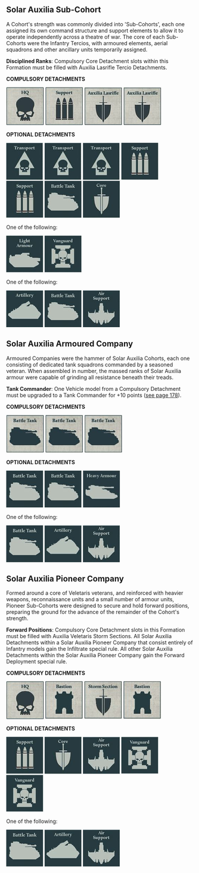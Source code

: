 ## Solar Auxilia Sub-Cohort

A Cohort's strength was commonly divided into 'Sub-Cohorts', each one assigned its own command structure and support elements to allow it to operate independently across a theatre of war. The core of each Sub- Cohorts were the Infantry Tercios, with armoured elements, aerial squadrons and other ancillary units temporarily assigned.

**Disciplined Ranks**: Compulsory Core Detachment slots within this Formation must be filled with Auxilia Lasrifle Tercio Detachments.

**COMPULSORY DETACHMENTS** 

[![](../media/the_solar_auxilia/compulsory_hq.jpg)](../detachments/#hq-detachments) [![](../media/the_solar_auxilia/compulsory_support.jpg)](../detachments/#support-detachments) ![](../media/the_solar_auxilia/compulsory_auxilia_lasrifle.jpg) ![](../media/the_solar_auxilia/compulsory_auxilia_lasrifle.jpg) 

**OPTIONAL DETACHMENTS**

[![](../media/the_solar_auxilia/optional_transport.jpg)](../detachments/#transport-detachments) [![](../media/the_solar_auxilia/optional_transport.jpg)](../detachments/#transport-detachments) [![](../media/the_solar_auxilia/optional_transport.jpg)](../detachments/#transport-detachments) [![](../media/the_solar_auxilia/optional_support.jpg)](../detachments/#support-detachments) [![](../media/the_solar_auxilia/optional_support.jpg)](../detachments/#support-detachments) [![](../media/the_solar_auxilia/optional_battle_tank.jpg)](../detachments/#battle-tank-detachments) [![](../media/the_solar_auxilia/optional_core.jpg)](../detachments/#core-detachments) 

One of the following:

![](../media/the_solar_auxilia/optional_light_armour.jpg) [![](../media/the_solar_auxilia/optional_vanguard.jpg)](../detachments/#vanguard-detachments)

One of the following:

![](../media/the_solar_auxilia/optional_artillery.jpg) [![](../media/the_solar_auxilia/optional_battle_tank.jpg)](../detachments/#battle-tank-detachments) [![](../media/the_solar_auxilia/optional_air_support.jpg)](../detachments/#air-support-detachments) 

## Solar Auxilia Armoured Company

Armoured Companies were the hammer of Solar Auxilia Cohorts, each one consisting of dedicated tank squadrons commanded by a seasoned veteran. When assembled in number, the massed ranks of Solar Auxilia armour were capable of grinding all resistance beneath their treads.

**Tank Commander**: One Vehicle model from a Compulsory Detachment must be upgraded to a Tank Commander for +10 points ([see page 178](../../the_solar_auxilia/#tank-commander)).

**COMPULSORY DETACHMENTS** 

[![](../media/the_solar_auxilia/compulsory_battle_tank.jpg)](../detachments/#battle-tank-detachments) [![](../media/the_solar_auxilia/compulsory_battle_tank.jpg)](../detachments/#battle-tank-detachments) [![](../media/the_solar_auxilia/compulsory_battle_tank.jpg)](../detachments/#battle-tank-detachments) 

**OPTIONAL DETACHMENTS**

[![](../media/the_solar_auxilia/optional_battle_tank.jpg)](../detachments/#battle-tank-detachments) [![](../media/the_solar_auxilia/optional_battle_tank.jpg)](../detachments/#battle-tank-detachments) [![](../media/the_solar_auxilia/optional_heavy_armour.jpg)](../detachments/#heavy-armour-detachments) 

One of the following:

[![](../media/the_solar_auxilia/optional_battle_tank.jpg)](../detachments/#battle-tank-detachments) ![](../media/the_solar_auxilia/optional_artillery.jpg) [![](../media/the_solar_auxilia/optional_air_support.jpg)](../detachments/#air-support-detachments) 

## Solar Auxilia Pioneer Company

Formed around a core of Veletaris veterans, and reinforced with heavier weapons, reconnaissance units and a small number of armour units, Pioneer Sub-Cohorts were designed to secure and hold forward positions, preparing the ground for the advance of the remainder of the Cohort's strength.

**Forward Positions**: Compulsory Core Detachment slots in this Formation must be filled with Auxilia Veletaris Storm Sections. All Solar Auxilia Detachments within a Solar Auxilia Pioneer Company that consist entirely of Infantry models gain the Infiltrate special rule. All other Solar Auxilia Detachments within the Solar Auxilia Pioneer Company gain the Forward Deployment special rule.

**COMPULSORY DETACHMENTS** 

[![](../media/the_solar_auxilia/compulsory_hq.jpg)](../detachments/#hq-detachments) [![](../media/the_solar_auxilia/compulsory_bastion.jpg)](../detachments/#bastion-detachments) ![](../media/the_solar_auxilia/compulsory_storm_section.jpg) [![](../media/the_solar_auxilia/compulsory_bastion.jpg)](../detachments/#bastion-detachments) 

**OPTIONAL DETACHMENTS**

[![](../media/the_solar_auxilia/optional_support.jpg)](../detachments/#support-detachments) [![](../media/the_solar_auxilia/optional_core.jpg)](../detachments/#core-detachments) [![](../media/the_solar_auxilia/optional_air_support.jpg)](../detachments/#air-support-detachments) [![](../media/the_solar_auxilia/optional_vanguard.jpg)](../detachments/#vanguard-detachments) [![](../media/the_solar_auxilia/optional_vanguard.jpg)](../detachments/#vanguard-detachments) 

One of the following:

[![](../media/the_solar_auxilia/optional_battle_tank.jpg)](../detachments/#battle-tank-detachments) ![](../media/the_solar_auxilia/optional_artillery.jpg) [![](../media/the_solar_auxilia/optional_air_support.jpg)](../detachments/#air-support-detachments) 


